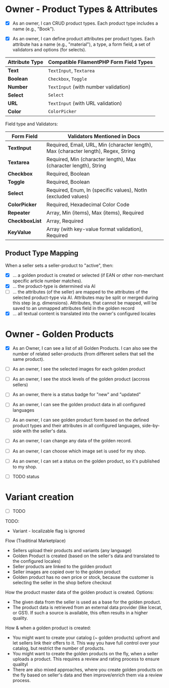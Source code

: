 
# Owner - Product Types & Attributes
- [x] As an owner, I can CRUD product types. Each product type includes a name (e.g., "Book").
- [x] As an owner, I can define product attributes per product types. Each attribute has a name (e.g., "material"), a type, a form field, a set of validators and options (for selects). 


| Attribute Type | Compatible FilamentPHP Form Field Types             |
|----------------|-----------------------------------------------------|
| **Text**       | `TextInput`, `Textarea`                            |
| **Boolean**    | `Checkbox`, `Toggle`                               |
| **Number**     | `TextInput` (with number validation)               |
| **Select**     | `Select`                                           |
| **URL**        | `TextInput` (with URL validation)                  |
| **Color**      | `ColorPicker`                                      |

Field type and Validators:

| Form Field       | Validators Mentioned in Docs                              |
|-------------------|----------------------------------------------------------|
| **TextInput**     | Required, Email, URL, Min (character length), Max (character length), Regex, String |
| **Textarea**      | Required, Min (character length), Max (character length), String |ls
| **Checkbox**      | Required, Boolean                                        |
| **Toggle**        | Required, Boolean                                        |
| **Select**        | Required, Enum, In (specific values), NotIn (excluded values) |
| **ColorPicker**   | Required, Hexadecimal Color Code                         |
| **Repeater**      | Array, Min (items), Max (items), Required                |
| **CheckboxList**  | Array, Required                                          |
| **KeyValue**      | Array (with key-value format validation), Required       |


## Product Type Mapping
When a seller sets a seller-product to "active", then:
- [x] ... a golden product is created or selected (if EAN or other non-merchant specific article number matches).
- [x] ... the product-type is determined via AI
- [ ] ... the attributes (of the seller) are mapped to the attributes of the selected product-type via AI. Attributes may be split or merged during this step (e.g. dimensions). Attributes, that cannot be mapped, will be saved to an unmapped attributes field in the golden record
- [x] ... all textual content is translated into the owner's configured locales

# Owner - Golden Products
- [x] As an Owner, I can see a list of all Golden Products. I can also see the number of related seller-products (from different sellers that sell the same product).
- [ ] As an owner, I see the selected images for each golden product
- [ ] As an owner, I see the stock levels of the golden product (accross sellers)
- [ ] As an owner, there is a status badge for "new" and "updated"
- [ ] As an owner, I can see the golden product data in all configured languages
- [ ] As an owner, I can see golden product form based on the defined product types and their attributes in all configured languages, side-by-side with the seller's data.
- [ ] As an owner, I can change any data of the golden record.
- [ ] As an owner, I can choose which image set is used for my shop.
- [ ] As an owner, I can set a status on the golden product, so it's published to my shop.
- [ ] TODO status

 
# Variant creation
- [ ] TODO

TODO:
- Variant - localizable flag is ignored 


Flow (Traditinal Marketplace)
- Sellers upload their products and variants (any language)
- Golden Product is created (based on the seller's data and translated to the configured locales)
- Seller products are linked to the golden product
- Seller images are copied over to the golden product
- Golden product has no own price or stock, because the customer is selecting the seller in the shop before checkout

How the product master data of the golden product is created. Options:
- The given data from the seller is used as a base for the golden product.
- The product data is retrieved from an external data provider (like Icecat, or GS1). If such a source is available, this often results in a higher quality.

How & when a golden product is created:
- You might want to create your catalog (~ golden products) upfront and let sellers link their offers to it. This way you have full control over your catalog, but restrict the number of products.
- You might want to create the golden products on the fly, when a seller uploads a product. This requires a review and rating process to ensure qualityl
- There are also mixed approaches, where you create golden products on the fly based on seller's data and then improve/enrich them via a review process.